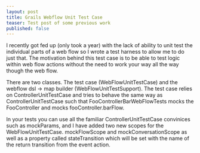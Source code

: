 ```yaml
---
layout: post
title: Grails Webflow Unit Test Case
teaser: Test post of some previous work
published: false
---
```

I recently got fed up (only took a year) with the lack of ability to unit test the individual parts of a web flow so I wrote a test harness to allow me to do just that. The motivation behind this test case is to be able to test logic within web flow actions without the need to work your way all the way though the web flow. 

<script src="https://gist.github.com/881935.js"> </script>

There are two classes. The test case (WebFlowUnitTestCase) and the webflow dsl -> map builder (WebFlowUnitTestSupport). The test case relies on ControllerUnitTestCase and tries to behave the same way as ControllerUnitTestCase such that FooControllerBarWebFlowTests mocks the FooController and mocks fooController.barFlow. 

In your tests you can use all the familiar ControllerUnitTestCase convinices such as mockParams, and I have added two new scopes for the WebFlowUnitTestCase. mockFlowScope and mockConversationScope as well as a property called stateTransition which will be set with the name of the return transition from the event action. 

<script src="https://gist.github.com/884076.js"> </script>
